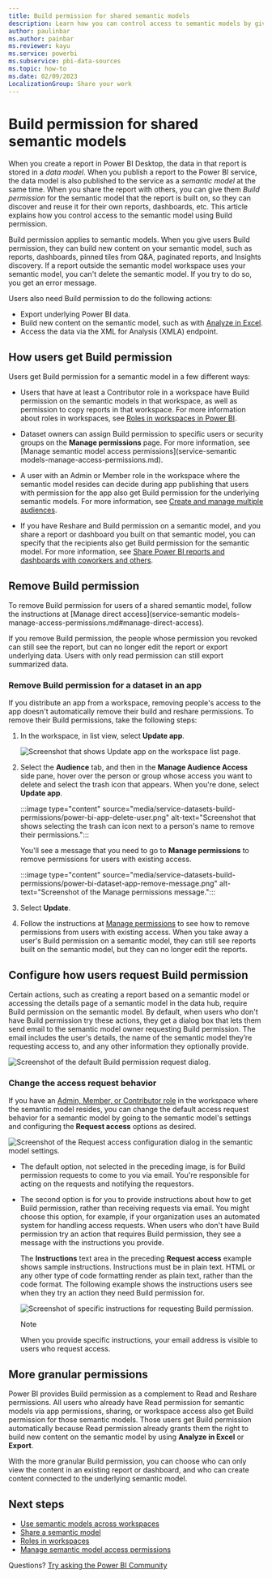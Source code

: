 ```yaml
---
title: Build permission for shared semantic models
description: Learn how you can control access to semantic models by giving Build permission.
author: paulinbar
ms.author: painbar
ms.reviewer: kayu
ms.service: powerbi
ms.subservice: pbi-data-sources
ms.topic: how-to
ms.date: 02/09/2023
LocalizationGroup: Share your work
---
```

# Build permission for shared semantic models

When you create a report in Power BI Desktop, the data in that report is stored in a *data model*. When you publish a report to the Power BI service, the data model is also published to the service as a *semantic model* at the same time. When you share the report with others, you can give them *Build permission* for the semantic model that the report is built on, so they can discover and reuse it for their own reports, dashboards, etc. This article explains how you control access to the semantic model using Build permission.

Build permission applies to semantic models. When you give users Build permission, they can build new content on your semantic model, such as reports, dashboards, pinned tiles from Q&A, paginated reports, and Insights discovery. If a report outside the semantic model workspace uses your semantic model, you can't delete the semantic model. If you try to do so, you get an error message.

Users also need Build permission to do the following actions:

- Export underlying Power BI data.
- Build new content on the semantic model, such as with [Analyze in Excel](../collaborate-share/service-analyze-in-excel.md).
- Access the data via the XML for Analysis (XMLA) endpoint.

## How users get Build permission

Users get Build permission for a semantic model in a few different ways:

- Users that have at least a Contributor role in a workspace have Build permission on the semantic models in that workspace, as well as permission to copy reports in that workspace. For more information about roles in workspaces, see [Roles in workspaces in Power BI](../collaborate-share/service-roles-new-workspaces.md).
 
- Dataset owners can assign Build permission to specific users or security groups on the  **Manage permissions** page. For more information, see [Manage semantic model access permissions](service-semantic models-manage-access-permissions.md).

- A user with an Admin or Member role in the workspace where the semantic model resides can decide during app publishing that users with permission for the app also get Build permission for the underlying semantic models. For more information, see [Create and manage multiple audiences](../collaborate-share/service-create-distribute-apps.md#create-and-manage-multiple-audiences).

- If you have Reshare and Build permission on a semantic model, and you share a report or dashboard you built on that semantic model, you can specify that the recipients also get Build permission for the semantic model. For more information, see [Share Power BI reports and dashboards with coworkers and others](../collaborate-share/service-share-dashboards.md).

## Remove Build permission

To remove Build permission for users of a shared semantic model, follow the instructions at [Manage direct access](service-semantic models-manage-access-permissions.md#manage-direct-access).

If you remove Build permission, the people whose permission you revoked can still see the report, but can no longer edit the report or export underlying data. Users with only read permission can still export summarized data.

### Remove Build permission for a dataset in an app

If you distribute an app from a workspace, removing people's access to the app doesn't automatically remove their build and reshare permissions. To remove their Build permissions, take the following steps:

1. In the workspace, in list view, select **Update app**. 

   ![Screenshot that shows Update app on the workspace list page.](media/service-datasets-build-permissions/power-bi-app-update.png)

1. Select the **Audience** tab, and then in the **Manage Audience Access** side pane, hover over the person or group whose access you want to delete and select the trash icon that appears. When you're done, select **Update app**.

    :::image type="content" source="media/service-datasets-build-permissions/power-bi-app-delete-user.png" alt-text="Screenshot that shows selecting the trash can icon next to a person's name to remove their permissions.":::

   You'll see a message that you need to go to **Manage permissions** to remove permissions for users with existing access.

   :::image type="content" source="media/service-datasets-build-permissions/power-bi-dataset-app-remove-message.png" alt-text="Screenshot of the Manage permissions message.":::

1. Select **Update**.

1. Follow the instructions at [Manage permissions](service-datasets-manage-access-permissions.md#manage-direct-access) to see how to remove permissions from users with existing access. When you take away a user's Build permission on a semantic model, they can still see reports built on the semantic model, but they can no longer edit the reports.

## Configure how users request Build permission

Certain actions, such as creating a report based on a semantic model or accessing the details page of a semantic model in the data hub, require Build permission on the semantic model. By default, when users who don't have Build permission try these actions, they get a dialog box that lets them send email to the semantic model owner requesting Build permission. The email includes the user's details, the name of the semantic model they’re requesting access to, and any other information they optionally provide.

![Screenshot of the default Build permission request dialog.](media/service-datasets-build-permissions/build-permission-default-request-dialog.png)
 
### Change the access request behavior

If you have an [Admin, Member, or Contributor role](../collaborate-share/service-roles-new-workspaces.md) in the workspace where the semantic model resides, you can change the default access request behavior for a semantic model by going to the semantic model's settings and configuring the **Request access** options as desired.

![Screenshot of the Request access configuration dialog in the semantic model settings.](media/service-datasets-build-permissions/build-permission-specific-instructions-dialog.png)
 
- The default option, not selected in the preceding image, is for Build permission requests to come to you via email. You're responsible for acting on the requests and notifying the requestors.

- The second option is for you to provide instructions about how to get Build permission, rather than receiving requests via email. You might choose this option, for example, if your organization uses an automated system for handling access requests. When users who don't have Build permission try an action that requires Build permission, they see a message with the instructions you provide.

  The **Instructions** text area in the preceding **Request access** example shows sample instructions. Instructions must be in plain text. HTML or any other type of code formatting render as plain text, rather than the code format. The following example shows the instructions users see when they try an action they need Build permission for.

  ![Screenshot of specific instructions for requesting Build permission.](media/service-datasets-build-permissions/build-permission-specific-instructions-example.png)

  >[!NOTE]
  > When you provide specific instructions, your email address is visible to users who request access.

## More granular permissions

Power BI provides Build permission as a complement to Read and Reshare permissions. All users who already have Read permission for semantic models via app permissions, sharing, or workspace access also get Build permission for those semantic models. Those users get Build permission automatically because Read permission already grants them the right to build new content on the semantic model by using **Analyze in Excel** or **Export**.

With the more granular Build permission, you can choose who can only view the content in an existing report or dashboard, and who can create content connected to the underlying semantic model.

## Next steps

* [Use semantic models across workspaces](service-datasets-across-workspaces.md)
* [Share a semantic model](service-datasets-share.md)
* [Roles in workspaces](../collaborate-share/service-roles-new-workspaces.md)
* [Manage semantic model access permissions](service-datasets-manage-access-permissions.md)

Questions? [Try asking the Power BI Community](https://community.powerbi.com)
